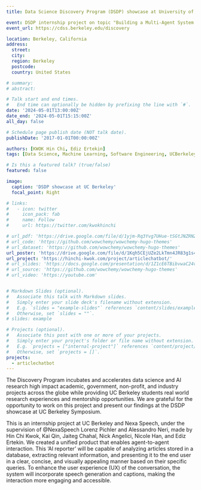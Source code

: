 ```yaml
---
title: Data Science Discovery Program (DSDP) showcase at University of California, Berkeley

event: DSDP internship project on topic "Building a Multi-Agent System for Real-Time Conversations Between Humans and Als"
event_url: https://cdss.berkeley.edu/discovery

location: Berkeley, California
address:
  street: 
  city: 
  region: Berkeley
  postcode: 
  country: United States

# summary: 
# abstract: 

# Talk start and end times.
#   End time can optionally be hidden by prefixing the line with `#`.
date: '2024-05-01T13:00:00Z'
date_end: '2024-05-01T15:15:00Z'
all_day: false

# Schedule page publish date (NOT talk date).
publishDate: '2017-01-01T00:00:00Z'

authors: [KWOK Hin Chi, Ediz Ertekin]
tags: [Data Science, Machine Learning, Software Engineering, UCBerkeley]

# Is this a featured talk? (true/false)
featured: false

image:
  caption: 'DSDP showcase at UC Berkeley'
  focal_point: Right

# links:
#   - icon: twitter
#     icon_pack: fab
#     name: Follow
#     url: https://twitter.com/kwokhinchi

# url_pdf: 'https://drive.google.com/file/d/1yjm-Rq3Yvg7UHue-tSGtJNZRNZPrOeuX/view?usp=drive_link'
# url_code: 'https://github.com/wowchemy/wowchemy-hugo-themes'
# url_dataset: 'https://github.com/wowchemy/wowchemy-hugo-themes'
url_poster: 'https://drive.google.com/file/d/1Kqh5CEjUZe2LkTmn4JR83g1s4JD28NmT/view'
url_project: 'https://hinchi-kwok.com/project/articlechatbot/'
# url_slides: 'https://docs.google.com/presentation/d/1Z1cE6TBibvwaC24vnYemSWh-Yghb9Wyk/edit?usp=sharing&ouid=102358073185606588058&rtpof=true&sd=true'
# url_source: 'https://github.com/wowchemy/wowchemy-hugo-themes'
# url_video: 'https://youtube.com'


# Markdown Slides (optional).
#   Associate this talk with Markdown slides.
#   Simply enter your slide deck's filename without extension.
#   E.g. `slides = "example-slides"` references `content/slides/example-slides.md`.
#   Otherwise, set `slides = ""`.
# slides: example

# Projects (optional).
#   Associate this post with one or more of your projects.
#   Simply enter your project's folder or file name without extension.
#   E.g. `projects = ["internal-project"]` references `content/project/deep-learning/index.md`.
#   Otherwise, set `projects = []`.
projects:
  - articlechatbot
---
```


The Discovery Program incubates and accelerates data science and AI research high impact academic, government, non-profit, and industry projects across the globe while providing UC Berkeley students real world research experiences and mentorship opportunities. We are grateful for the opportunity to work on this project and present our findings at the DSDP showcase at UC Berkeley Symposium.

This is an internship project at UC Berkeley and Nexa Speech, under the supervision of @NexaSpeech Lorenz Pichler and Alessandro Neri, made by Hin Chi Kwok, Kai Qin, Jaiteg Chahal, Nick Angelici, Nicole Han, and Ediz Ertekin. We created a unified product that enables agent-to-agent interaction. This ‘Al reporter’ will be capable of analyzing articles stored in a database, extracting relevant information, and presenting it to the end user in a clear, concise, and visually appealing manner based on their specific queries. To enhance the user experience (UX) of the conversation, the system will incorporate speech generation and captions, making the interaction more engaging and accessible.

